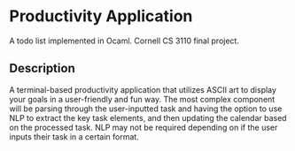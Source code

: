 # Productivity Application
A todo list implemented in Ocaml. Cornell CS 3110 final project.

## Description
A terminal-based productivity application that utilizes ASCII art to display your goals in a user-friendly and fun way. The most complex component will be parsing through the user-inputted task and having the option to use NLP to extract the key task elements, and then updating the calendar based on the processed task. NLP may not be required depending on if the user inputs their task in a certain format.

